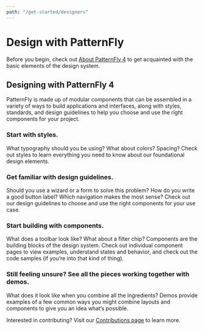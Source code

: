 ```yaml
---
path: "/get-started/designers"
---
```

# Design with PatternFly
Before you begin, check out [About PatternFly 4](/get-started/about) to get acquainted with the basic elements of the design system.

## Designing with PatternFly 4
PatternFly is made up of modular components that can be assembled in a variety of ways to build applications and interfaces, along with styles, standards, and design guidelines to help you choose and use the right components for your project.

### Start with styles.
What typography should you be using? What about colors? Spacing? Check out styles to learn everything you need to know about our foundational design elements.

### Get familiar with design guidelines.
Should you use a wizard or a form to solve this problem? How do you write a good button label? Which navigation makes the most sense? Check out our design guidelines to choose and use the right components for your use case.

### Start building with components.
What does a toolbar look like? What about a filter chip? Components are the building blocks of the design system. Check out individual component pages to view examples, understand states and behavior, and check out the code samples (if you’re into that kind of thing).

### Still feeling unsure? See all the pieces working together with demos.
What does it look like when you combine all the ingredients? Demos provide examples of a few common ways you might combine layouts and components to give you an idea what’s possible.

<!-- **WIP - still need to gather details on how this will work**

### Download and install the PatterFly 4 design kit
The PatternFly 4 Design Kit is a collection of assets that make it easy for you to create high-fidelity design mockups using PatternFly 4 components.

**Before you start**
You need [Sketch](URL) (v47 or higher) installed. The PatternFly 4 design kit works with Sketch libraries. To use libraries, you’ll need Sketch version 47 or above. Why Sketch? It’s the industry standard for design tooling and it makes our lives easier.

**Download the design kit files:**
1. Go to the design kit repo.
2. Complete the following step for files PatternFly 4.sketch and PatternFly Template.sketch
    * Click on the file name and then click **View Raw**. The files will be downloaded to your local machine. You can move the files to any directory that makes sense to you.

**Add PatternFly 4 to your Sketch library:**
1. Open Sketch.
2. Navigate to ```Sketch > Preferences``` and open the Libraries tab.
Click Add library.
3. Navigate to the directory you copied the design kit files to and select the file PatternFly ?.sketch. PatternFly styles are added to your library.

**Add PatternFly 4 as a template:**
1. From your PatternFly design kit directory, use Sketch to open the file PatternFly Template.sketch
2. In Sketch, select ```File > Save as template```.
3. **Start using the design kit!** That’s it - you’re all set to start using PatternFly 4 in your designs. -->


Interested in contributing? Visit our [Contributions page](URL) to learn more.
